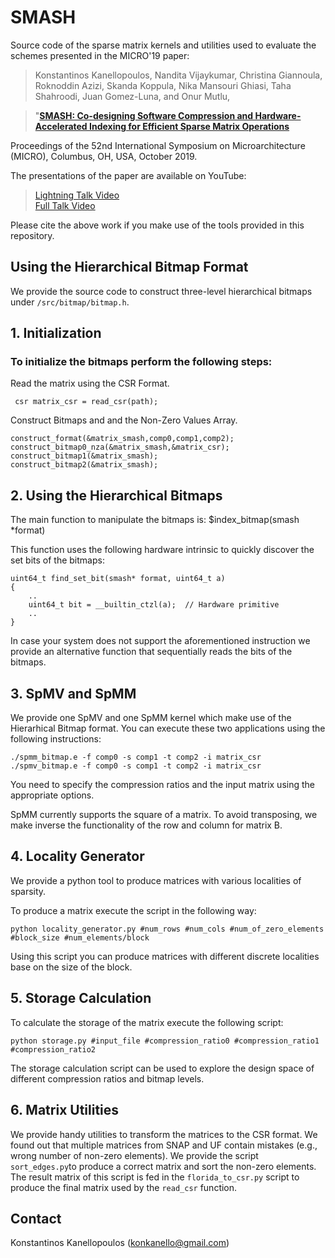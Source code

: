 # SMASH

Source code of the sparse matrix kernels and utilities used to evaluate the schemes presented in
the MICRO'19 paper:

>Konstantinos Kanellopoulos, Nandita Vijaykumar, Christina Giannoula, Roknoddin Azizi, Skanda Koppula, Nika Mansouri Ghiasi, Taha Shahroodi, Juan Gomez-Luna, and Onur Mutlu,

>"[**SMASH: Co-designing Software Compression and Hardware-Accelerated Indexing for Efficient Sparse Matrix Operations**](https://people.inf.ethz.ch/omutlu/pub/SMASH-sparse-matrix-software-hardware-acceleration_micro19.pdf)

Proceedings of the 52nd International Symposium on Microarchitecture (MICRO), Columbus, OH, USA, October 2019. 

The presentations of the paper are available on YouTube:
>[Lightning Talk Video](https://youtu.be/VN0PQ5zgLGg)\
>[Full Talk Video](https://youtu.be/LWYVQ3o_SdU)

Please cite the above work if you make use of the tools provided in this repository.


## Using the Hierarchical Bitmap Format

We provide the source code to construct three-level hierarchical bitmaps under `/src/bitmap/bitmap.h`. 


## 1. Initialization

### To initialize the bitmaps perform the following steps: 

Read the matrix using the CSR Format.

```
 csr matrix_csr = read_csr(path);
```

Construct Bitmaps and and the Non-Zero Values Array.

```
construct_format(&matrix_smash,comp0,comp1,comp2);	
construct_bitmap0_nza(&matrix_smash,&matrix_csr);
construct_bitmap1(&matrix_smash);
construct_bitmap2(&matrix_smash);
```


## 2. Using the Hierarchical Bitmaps

The main function to manipulate the bitmaps is:
        $index_bitmap(smash *format) 

This function uses the following hardware intrinsic to quickly discover the set bits of the bitmaps:

```
uint64_t find_set_bit(smash* format, uint64_t a)
{
    ..
    uint64_t bit = __builtin_ctzl(a);  // Hardware primitive
    ..
}

```

In case your system does not support the aforementioned instruction we provide an alternative function that sequentially reads the bits of the bitmaps.

## 3. SpMV and SpMM

We provide one SpMV and one SpMM kernel which make use of the Hierarhical Bitmap format. You can execute these two applications using the following instructions:
```
./spmm_bitmap.e -f comp0 -s comp1 -t comp2 -i matrix_csr
./spmv_bitmap.e -f comp0 -s comp1 -t comp2 -i matrix_csr
```
You need to specify the compression ratios and the input matrix using the appropriate options. 

SpMM currently supports the square of a matrix. To avoid transposing, we make inverse the functionality of the row and column for matrix B. 


## 4. Locality Generator

We provide a python tool to produce matrices with various localities of sparsity. 

To produce a matrix execute the script in the following way:


```
python locality_generator.py #num_rows #num_cols #num_of_zero_elements #block_size #num_elements/block
```

Using this script you can produce matrices with different discrete localities base on the size of the block. 


## 5. Storage Calculation

To calculate the storage of the matrix execute the following script:

```
python storage.py #input_file #compression_ratio0 #compression_ratio1 #compression_ratio2
```

The storage calculation script can be used to explore the design space of different compression ratios and bitmap levels.

## 6. Matrix Utilities

We provide handy utilities to transform the matrices to the CSR format. We found out that multiple matrices from SNAP and UF contain mistakes (e.g., wrong number of non-zero elements). We provide the script  `sort_edges.py`to produce a correct matrix and sort the non-zero elements. The result matrix of this script is fed in the `florida_to_csr.py` script to produce the final matrix used by the `read_csr` function.



## Contact 

Konstantinos Kanellopoulos (konkanello@gmail.com)
 

